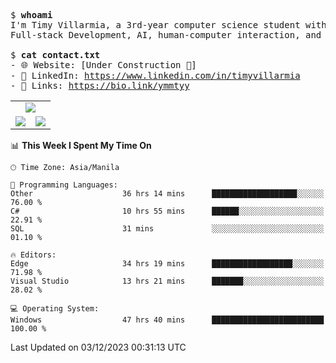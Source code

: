 <pre>
$ <strong>whoami</strong>
I'm Timy Villarmia, a 3rd-year computer science student with a wide range of interests 
Full-stack Development, AI, human-computer interaction, and everything in between.
  
$ <strong>cat contact.txt</strong>
- 🌐 Website: [Under Construction 🚧]
- 💼 LinkedIn: <a href="https://www.linkedin.com/in/timyvillarmia">https://www.linkedin.com/in/timyvillarmia</a>  
- 🔗 Links: <a href="https://bio.link/ymmtyy">https://bio.link/ymmtyy</a>  
</pre>

<table align="center" width="100%"> 
  <tr> 
    <td align="center" colspan="2"> 
     <img src="https://github-profile-summary-cards.vercel.app/api/cards/profile-details?username=TimyVillarmia&theme=dark"/>
    </td> 
  </tr> 
   <tr> 
    <td align="center"> 
       <img src="https://github-readme-stats.vercel.app/api?username=TimyVillarmia&show_icons=true&theme=dark" />
    </td> 
    <td align="center">
      <img src="https://github-readme-stats.vercel.app/api/top-langs/?username=TimyVillarmia&layout=compact&count_private=true&theme=dark"/>
    </td> 
   </tr> 
</table>

<!--START_SECTION:waka-->
📊 **This Week I Spent My Time On** 

```text
🕑︎ Time Zone: Asia/Manila

💬 Programming Languages: 
Other                    36 hrs 14 mins      ███████████████████░░░░░░   76.00 % 
C#                       10 hrs 55 mins      ██████░░░░░░░░░░░░░░░░░░░   22.91 % 
SQL                      31 mins             ░░░░░░░░░░░░░░░░░░░░░░░░░   01.10 % 

🔥 Editors: 
Edge                     34 hrs 19 mins      ██████████████████░░░░░░░   71.98 % 
Visual Studio            13 hrs 21 mins      ███████░░░░░░░░░░░░░░░░░░   28.02 % 

💻 Operating System: 
Windows                  47 hrs 40 mins      █████████████████████████   100.00 % 
```


 Last Updated on 03/12/2023 00:31:13 UTC
<!--END_SECTION:waka--> 




                                                                                                           
                                                               
                                                                                                     


